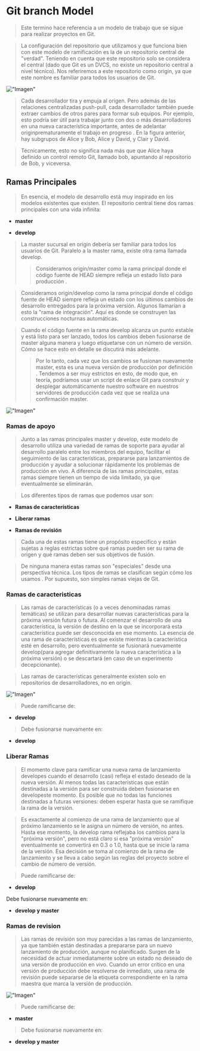 # Git branch Model

> Este termino hace referencia a un modelo de trabajo que se sigue para realizar proyectos en Git.

> La configuración del repositorio que utilizamos y que funciona bien con este modelo de ramificación es la de un repositorio central de "verdad". Teniendo en cuenta que este repositorio solo se  considera el central (dado que Git es un DVCS, no existe un repositorio central a nivel técnico). Nos referiremos a este repositorio como origin, ya que este nombre es familiar para todos los usuarios de Git.

!["Imagen"](https://nvie.com/img/centr-decentr@2x.png)

> Cada desarrollador tira y empuja al origen. Pero además de las relaciones centralizadas push-pull, cada desarrollador también puede extraer cambios de otros pares para formar sub equipos. Por ejemplo, esto podría ser útil para trabajar junto con dos o más desarrolladores en una nueva característica importante, antes de adelantar originprematuramente el trabajo en progreso . En la figura anterior, hay subgrupos de Alice y Bob, Alice y David, y Clair y David.

> Técnicamente, esto no significa nada más que que Alice haya definido un control remoto Git, llamado bob, apuntando al repositorio de Bob, y viceversa.

## Ramas Principales 

> En esencia, el modelo de desarrollo está muy inspirado en los modelos existentes que existen. El repositorio central tiene dos ramas principales con una vida infinita:

* **master**

* **develop**

> La master sucursal en origin debería ser familiar para todos los usuarios de Git. Paralelo a la master rama, existe otra rama llamada develop.
>> Consideramos origin/master como la rama principal donde el código fuente de HEAD siempre refleja un estado listo para producción .

> Consideramos origin/develop como la rama principal donde el código fuente de HEAD siempre refleja un estado con los últimos cambios de desarrollo entregados para la próxima versión. Algunos llamarían a esto la "rama de integración". Aquí es donde se construyen las construcciones nocturnas automáticas.

> Cuando el código fuente en la rama develop  alcanza un punto estable y está listo para ser lanzado, todos los cambios deben fusionarse de master alguna manera y luego etiquetarse con un número de versión. Cómo se hace esto en detalle se discutirá más adelante.
>> Por lo tanto, cada vez que los cambios se fusionan nuevamente master, esta es una nueva versión de producción por definición . Tendemos a ser muy estrictos en esto, de modo que, en teoría, podríamos usar un script de enlace Git para construir y desplegar automáticamente nuestro software en nuestros servidores de producción cada vez que se realiza una confirmación master.

!["Imagen"](https://nvie.com/img/main-branches@2x.png)

### Ramas de apoyo

> Junto a las ramas principales master y develop, este modelo de desarrollo utiliza una variedad de ramas de soporte para ayudar al desarrollo paralelo entre los miembros del equipo, facilitar el seguimiento de las características, prepararse para lanzamientos de producción y ayudar a solucionar rápidamente los problemas de producción en vivo. A diferencia de las ramas principales, estas ramas siempre tienen un tiempo de vida limitado, ya que eventualmente se eliminarán.

> Los diferentes tipos de ramas que podemos usar son:

* **Ramas de características**

* **Liberar ramas**

* **Ramas de revisión**

> Cada una de estas ramas tiene un propósito específico y están sujetas a reglas estrictas sobre qué ramas pueden ser su rama de origen y qué ramas deben ser sus objetivos de fusión.

> De ninguna manera estas ramas son "especiales" desde una perspectiva técnica. Los tipos de ramas se clasifican según cómo los usamos . Por supuesto, son simples ramas viejas de Git.

### Ramas de caracteristicas

> Las ramas de características (o a veces denominadas ramas temáticas) se utilizan para desarrollar nuevas características para la próxima versión futura o futura. Al comenzar el desarrollo de una característica, la versión de destino en la que se incorporará esta característica puede ser desconocida en ese momento. La esencia de una rama de características es que existe mientras la característica esté en desarrollo, pero eventualmente se fusionará nuevamente develop(para agregar definitivamente la nueva característica a la próxima versión) o se descartará (en caso de un experimento decepcionante).

> Las ramas de características generalmente existen solo en repositorios de desarrolladores, no en origin.

!["Imagen"](https://nvie.com/img/fb@2x.png)

>Puede ramificarse de:

* **develop**

> Debe fusionarse nuevamente en:

* **develop**

### Liberar Ramas

> El momento clave para ramificar una nueva rama de lanzamiento developes cuando el desarrollo (casi) refleja el estado deseado de la nueva versión. Al menos todas las características que están destinadas a la versión para ser construida deben fusionarse en developeste momento. Es posible que no todas las funciones destinadas a futuras versiones: deben esperar hasta que se ramifique la rama de la versión.

> Es exactamente al comienzo de una rama de lanzamiento que al próximo lanzamiento se le asigna un número de versión, no antes. Hasta ese momento, la develop rama reflejaba los cambios para la "próxima versión", pero no está claro si esa "próxima versión" eventualmente se convertirá en 0.3 o 1.0, hasta que se inicie la rama de la versión. Esa decisión se toma al comienzo de la rama de lanzamiento y se lleva a cabo según las reglas del proyecto sobre el cambio de número de versión.

> Puede ramificarse de:

* **develop**

Debe fusionarse nuevamente en:

* **develop y master**

### Ramas de revision

> Las ramas de revisión son muy parecidas a las ramas de lanzamiento, ya que también están destinadas a prepararse para un nuevo lanzamiento de producción, aunque no planificado. Surgen de la necesidad de actuar inmediatamente sobre un estado no deseado de una versión de producción en vivo. Cuando un error crítico en una versión de producción debe resolverse de inmediato, una rama de revisión puede separarse de la etiqueta correspondiente en la rama maestra que marca la versión de producción.

!["Imagen"](https://nvie.com/img/hotfix-branches@2x.png)

> Puede ramificarse de:

* **master**

> Debe fusionarse nuevamente en:

* **develop y master**

